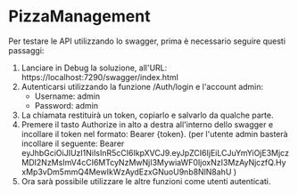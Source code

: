 # PizzaManagement

Per testare le API utilizzando lo swagger, prima è necessario seguire questi passaggi:

1. Lanciare in Debug la soluzione, all'URL: https://localhost:7290/swagger/index.html
2. Autenticarsi utilizzando la funzione /Auth/login e l'account admin:
   - Username: admin
   - Password: admin
3. La chiamata restituirà un token, copiarlo e salvarlo da qualche parte.
4. Premere il tasto Authorize in alto a destra all'interno dello swagger e incollare il token nel formato: Bearer {token}. (per l'utente admin basterà incollare il seguente: Bearer eyJhbGciOiJIUzI1NiIsInR5cCI6IkpXVCJ9.eyJpZCI6IjEiLCJuYmYiOjE3MjczMDI2NzMsImV4cCI6MTcyNzMwNjI3MywiaWF0IjoxNzI3MzAyNjczfQ.HyxMp3vDm5mmQ4MewIkWzAydEzxGNuoU9nb8NlN8ahU )
5. Ora sarà possibile utilizzare le altre funzioni come utenti autenticati.
